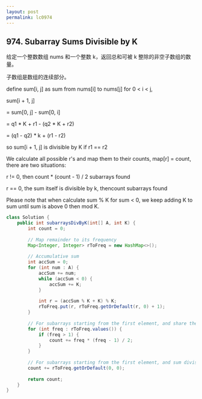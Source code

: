 ```yaml
---
layout: post
permalink: lc0974 
---
```


## 974. Subarray Sums Divisible by K

给定一个整数数组 nums 和一个整数 k，返回总和可被 k 整除的非空子数组的数量。

子数组是数组的连续部分。

define sum[i, j] as sum from nums[i] to nums[j] for 0 < i < j, 

sum[i + 1, j] 

= sum[0, j] - sum[0, i]

= q1 * K + r1 - (q2 * K + r2)

= (q1 - q2) * k + (r1 - r2)

so sum[i + 1, j] is divisible by K if r1 == r2

We calculate all possible r's and map them to their counts, map[r] = count, there are two situations:

r != 0, then count * (count - 1) / 2 subarrays found

r == 0, the sum itself is divisible by k, thencount subarrays found

Please note that when calculate sum % K for sum < 0, we keep adding K to sum until sum is above 0 then mod K.

```java
class Solution {
    public int subarraysDivByK(int[] A, int K) {
        int count = 0;
        
        // Map remainder to its frequency
        Map<Integer, Integer> rToFreq = new HashMap<>();
        
        // Accumulative sum
        int accSum = 0;
        for (int num : A) { 
            accSum += num;
            while (accSum < 0) {
                accSum += K;
            }
            
            int r = (accSum % K + K) % K;
            rToFreq.put(r, rToFreq.getOrDefault(r, 0) + 1);
        }
        
        // For subarrays starting from the first element, and share the same remainder
        for (int freq : rToFreq.values()) {
            if (freq > 1) {
                count += freq * (freq - 1) / 2;
            }
        }
        
        // For subarrays starting from the first element, and sum divisible by k
        count += rToFreq.getOrDefault(0, 0);
        
        return count;
    }
}
```